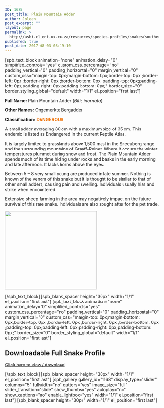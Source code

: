 ```yaml
---
ID: 1685
post_title: Plain Mountain Adder
author: Joleen
post_excerpt: ""
layout: page
permalink: >
  http://asbi.client-ux.co.za/resources/species-profiles/snakes/southern-africa/plain-mountain-adder/
published: true
post_date: 2017-08-03 03:19:10
---
```

[spb_text_block animation="none" animation_delay="0" simplified_controls="yes" custom_css_percentage="no" padding_vertical="0" padding_horizontal="0" margin_vertical="0" custom_css="margin-top: 0px;margin-bottom: 0px;border-top: 0px ;border-left: 0px ;border-right: 0px ;border-bottom: 0px ;padding-top: 0px;padding-left: 0px;padding-right: 0px;padding-bottom: 0px;" border_size="0" border_styling_global="default" width="1/1" el_position="first last"]

<strong>Full Name: </strong>Plain Mountain Adder (<em>Bitis inornata</em>)

<strong>Other Names:</strong> Ongemerkte Bergadder

<strong>Classification:</strong> <strong><span style="color: #f17710;">DANGEROUS</span></strong>

A small adder averaging 30 cm with a maximum size of 35 cm. This endemic is listed as Endangered in the current Reptile Atlas.

It is largely limited to grasslands above 1,500 masl in the Sneeuberg range and the surrounding mountains of Graaff-Reinet. Where it occurs the winter temperatures plummet during snow and frost. The Plain Mountain Adder spends much of its time hiding under rocks and basks in the early morning and late afternoon. It lacks horns above the eyes.

Between 5 – 8 very small young are produced in late summer. Nothing is known of the venom of this snake but it is thought to be similar to that of other small adders, causing pain and swelling. Individuals usually hiss and strike when encountered.

Extensive sheep farming in the area may negatively impact on the future survival of this rare snake. Individuals are also sought after for the pet trade.

<a href="http://asbi.client-ux.co.za/wp-content/uploads/2016/06/Plain_Mountain_Adder_DIST_web.jpg"><img class="alignnone wp-image-888 size-medium" src="http://asbi.client-ux.co.za/wp-content/uploads/2016/06/Plain_Mountain_Adder_DIST_web-300x257.jpg" width="300" height="257" /></a>

[/spb_text_block] [spb_blank_spacer height="30px" width="1/1" el_position="first last"] [spb_text_block animation="none" animation_delay="0" simplified_controls="yes" custom_css_percentage="no" padding_vertical="0" padding_horizontal="0" margin_vertical="0" custom_css="margin-top: 0px;margin-bottom: 0px;border-top: 0px ;border-left: 0px ;border-right: 0px ;border-bottom: 0px ;padding-top: 0px;padding-left: 0px;padding-right: 0px;padding-bottom: 0px;" border_size="0" border_styling_global="default" width="1/1" el_position="first last"]
<h2>Downloadable Full Snake Profile</h2>
<a href="http://asbi.client-ux.co.za/wp-content/uploads/2016/06/20170803_ASI_SP_Plain_Mountain_Adder_A4_DESKTOP.pdf" target="_blank">Click here to view / download</a>

[/spb_text_block] [spb_blank_spacer height="30px" width="1/1" el_position="first last"] [spb_gallery gallery_id="1168" display_type="slider" columns="5" fullwidth="no" gutters="yes" image_size="full" slider_transition="slide" show_thumbs="yes" autoplay="no" show_captions="no" enable_lightbox="yes" width="1/1" el_position="first last"] [spb_blank_spacer height="30px" width="1/1" el_position="first last"]